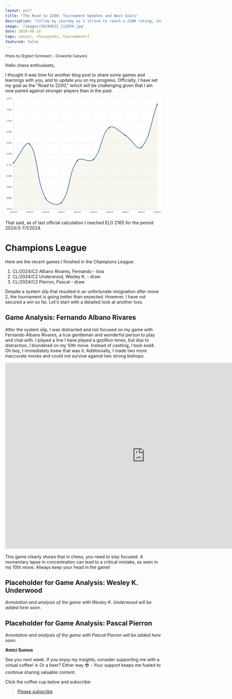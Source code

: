 ```yaml
---
layout: post
title: "The Road to 2200: Tournament Updates and Next Goals"
description: "Follow my journey as I strive to reach a 2200 rating, including tournament updates and strategic insights."
image: '/images/20240531_112059.jpg'
date: 2024-06-14
tags: senior, chesspunks, tournaments]
featured: false
---
```


<div style="text-align: left; font-size: smaller;">
Photo by [Egbert Schroeer] - [Cowiche Canyon]
</div>

Hello chess enthusiasts,

I thought it was time for another blog post to share some games and learnings with you, and to update you on my progress. Officially, I have set my goal as the "Road to 2200," which will be challenging given that I am now paired against stronger players than in the past.

![alt text](image.png)

That said, as of last official calculation I reached ELO 2165 for the period 2024/3-7/1/2024.

# Champions League

Here are the recent games I finished in the Champions League:

1. CL/2024/C2 Albano Rivares, Fernando - loss
2. CL/2024/C2 Underwood, Wesley K. - draw
3. CL/2024/C2 Pierron, Pascal - draw

Despite a system slip that resulted in an unfortunate resignation after move 2, the tournament is going better than expected. However, I have not secured a win so far. Let's start with a detailed look at another loss.

## Game Analysis: Fernando Albano Rivares

After the system slip, I was distracted and not focused on my game with Fernando Albano Rivares, a true gentleman and wonderful person to play and chat with. I played a line I have played a gazillion times, but due to distraction, I blundered on my 10th move. Instead of castling, I took exd4. Oh boy, I immediately knew that was it. Additionally, I made two more inaccurate moves and could not survive against two strong bishops.

<iframe style='border: 0;' width='900px' height='600px' src='https://share.chessbase.com/SharedGames/frame/?p=syxJjZewqgLGmyR53x3MkFug/6d+herhSL/H6tw2MO0En6i8akcWmLwmKkwMD5c6'></iframe>

This game clearly shows that in chess, you need to stay focused. A momentary lapse in concentration can lead to a critical mistake, as seen in my 10th move. Always keep your head in the game!

## Placeholder for Game Analysis: Wesley K. Underwood

_Annotation and analysis of the game with Wesley K. Underwood will be added here soon._

## Placeholder for Game Analysis: Pascal Pierron

_Annotation and analysis of the game with Pascal Pierron will be added here soon._

**Amici Sumus**

See you next week. If you enjoy my insights, consider supporting me with a virtual coffee! ☕️
Or a beer? Either way 😎 - Your support keeps me fueled to continue sharing valuable content.

Click the coffee cup below and subscribe:

> [Please subscribe](https://follow.it/senior-chess-improver?leanpub)
